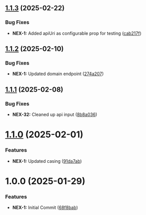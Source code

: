 ## [1.1.3](https://github.com/AskEli-io/logger/compare/v1.1.2...v1.1.3) (2025-02-22)


### Bug Fixes

* **NEX-1:** Added apiUri as configurable prop for testing ([cab217f](https://github.com/AskEli-io/logger/commit/cab217f496039ead08a8b4c2636f492341c79e5d))

## [1.1.2](https://github.com/AskEli-io/logger/compare/v1.1.1...v1.1.2) (2025-02-10)


### Bug Fixes

* **NEX-1:** Updated domain endpoint ([274a207](https://github.com/AskEli-io/logger/commit/274a207256ff4b473af546cf029b1bb3b384e500))

## [1.1.1](https://github.com/AskEli-io/logger/compare/v1.1.0...v1.1.1) (2025-02-08)


### Bug Fixes

* **NEX-32:** Cleaned up api input ([8b8a036](https://github.com/AskEli-io/logger/commit/8b8a03696b3a1b691e816da3ab1a41f04cf74dcd))

# [1.1.0](https://github.com/AskEli-io/logger/compare/v1.0.0...v1.1.0) (2025-02-01)


### Features

* **NEX-1:** Updated casing ([91da7ab](https://github.com/AskEli-io/logger/commit/91da7abc036777bbc147f092678ee57bfbcae849))

# 1.0.0 (2025-01-29)


### Features

* **NEX-1:** Initial Commit ([68f8bab](https://github.com/AskEli-io/logger/commit/68f8babd0f19a03e7e8edd54cbab75383eba6e88))
